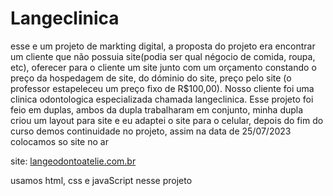 # Langeclinica

esse e um projeto de markting digital, a proposta do projeto era encontrar um cliente que não possuia site(podia ser qual négocio de comida, roupa, etc), oferecer para o cliente um site junto com um orçamento constando o preço da hospedagem de site, do dóminio do site, preço pelo site (o professor estapeleceu um preço fixo de R$100,00). Nosso cliente foi uma clinica odontologica especializada  chamada langeclinica. Esse projeto foi feio em duplas, ambos da dupla trabalharam em conjunto, minha dupla criou um layout para site e eu adaptei o site para o celular, depois do fim do curso demos continuidade no projeto, assim na data de 25/07/2023 colocamos so site no ar

site: [langeodontoatelie.com.br](https://langeodontoatelie.com.br)

usamos html, css e javaScript nesse projeto
